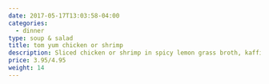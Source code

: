 ```yaml
---
date: 2017-05-17T13:03:58-04:00
categories:
  - dinner
type: soup & salad
title: tom yum chicken or shrimp
description: Sliced chicken or shrimp in spicy lemon grass broth, kaffir lime, and hot pepper.
price: 3.95/4.95
weight: 14
---
```

